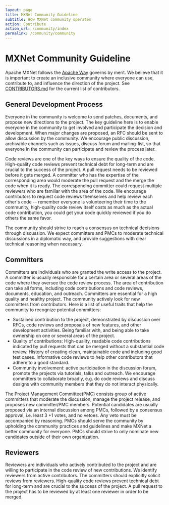 ```yaml
---
layout: page
title: MXNet Community Guideline
subtitle: How MXNet community operates
action: Contribute
action_url: /community/index
permalink: /community/community
---
```

<!--- Licensed to the Apache Software Foundation (ASF) under one -->
<!--- or more contributor license agreements.  See the NOTICE file -->
<!--- distributed with this work for additional information -->
<!--- regarding copyright ownership.  The ASF licenses this file -->
<!--- to you under the Apache License, Version 2.0 (the -->
<!--- "License"); you may not use this file except in compliance -->
<!--- with the License.  You may obtain a copy of the License at -->

<!---   http://www.apache.org/licenses/LICENSE-2.0 -->

<!--- Unless required by applicable law or agreed to in writing, -->
<!--- software distributed under the License is distributed on an -->
<!--- "AS IS" BASIS, WITHOUT WARRANTIES OR CONDITIONS OF ANY -->
<!--- KIND, either express or implied.  See the License for the -->
<!--- specific language governing permissions and limitations -->
<!--- under the License. -->

MXNet Community Guideline
=========================

Apache MXNet follows the [Apache Way](https://www.apache.org/theapacheway/) governs by merit.
We believe that
it is important to create an inclusive community where everyone can use,
contribute to, and influence the direction of the project. See
[CONTRIBUTORS.md](https://github.com/apache/incubator-mxnet/blob/master/CONTRIBUTORS.md)
for the current list of contributors.

General Development Process
---------------------------

Everyone in the community is welcome to send patches, documents, and
propose new directions to the project. The key guideline here is to
enable everyone in the community to get involved and participate the
decision and development. When major changes are proposed, an RFC should
be sent to allow discussion by the community. We encourage public
discussion, archivable channels such as issues, discuss forum and
mailing-list, so that everyone in the community can participate and
review the process later.

Code reviews are one of the key ways to ensure the quality of the code.
High-quality code reviews prevent technical debt for long-term and are
crucial to the success of the project. A pull request needs to be
reviewed before it gets merged. A committer who has the expertise of the
corresponding area would moderate the pull request and the merge the
code when it is ready. The corresponding committer could request
multiple reviewers who are familiar with the area of the code. We
encourage contributors to request code reviews themselves and help
review each other's code \-\- remember everyone is volunteering their
time to the community, high-quality code review itself costs as much as
the actual code contribution, you could get your code quickly reviewed
if you do others the same favor.

The community should strive to reach a consensus on technical decisions
through discussion. We expect committers and PMCs to moderate technical
discussions in a diplomatic way, and provide suggestions with clear
technical reasoning when necessary.

Committers
----------

Committers are individuals who are granted the write access to the
project. A committer is usually responsible for a certain area or
several areas of the code where they oversee the code review process.
The area of contribution can take all forms, including code
contributions and code reviews, documents, education, and outreach.
Committers are essential for a high quality and healthy project. The
community actively look for new committers from contributors. Here is a
list of useful traits that help the community to recognize potential
committers:

-   Sustained contribution to the project, demonstrated by discussion
    over RFCs, code reviews and proposals of new features, and other
    development activities. Being familiar with, and being able to take
    ownership on one or several areas of the project.
-   Quality of contributions: High-quality, readable code contributions
    indicated by pull requests that can be merged without a substantial
    code review. History of creating clean, maintainable code and
    including good test cases. Informative code reviews to help other
    contributors that adhere to a good standard.
-   Community involvement: active participation in the discussion forum,
    promote the projects via tutorials, talks and outreach. We encourage
    committers to collaborate broadly, e.g. do code reviews and discuss
    designs with community members that they do not interact physically.

The Project Management Committee(PMC) consists group of active
committers that moderate the discussion, manage the project release, and
proposes new committer/PMC members. Potential candidates are usually
proposed via an internal discussion among PMCs, followed by a consensus
approval, i.e. least 3 +1 votes, and no vetoes. Any veto must be
accompanied by reasoning. PMCs should serve the community by upholding
the community practices and guidelines and make MXNet a better community for
everyone. PMCs should strive to only nominate new candidates outside of
their own organization.

Reviewers
---------

Reviewers are individuals who actively contributed to the project and
are willing to participate in the code review of new contributions. We
identify reviewers from active contributors. The committers should
explicitly solicit reviews from reviewers. High-quality code reviews
prevent technical debt for long-term and are crucial to the success of
the project. A pull request to the project has to be reviewed by at
least one reviewer in order to be merged.

<script async defer src="https://buttons.github.io/buttons.js"></script>
<script src="https://apis.google.com/js/platform.js"></script>
